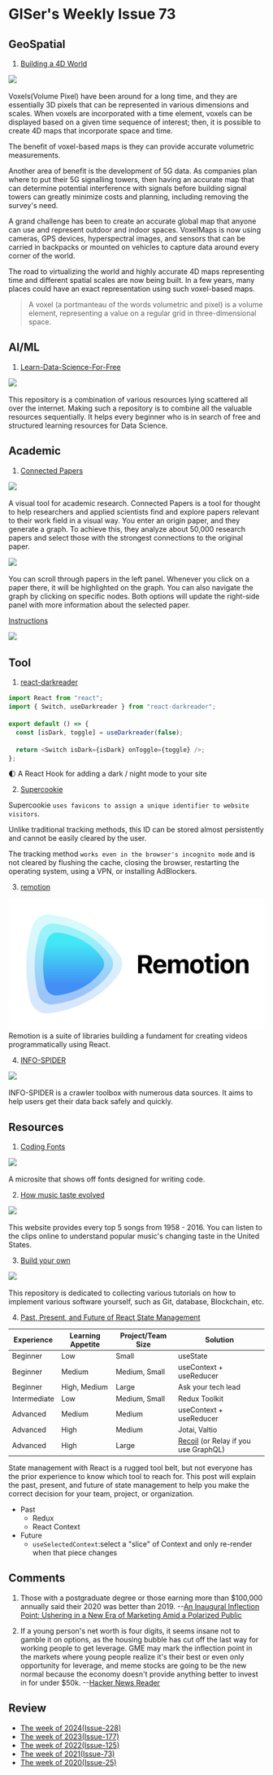 # GISer's Weekly Issue 73

## GeoSpatial

1. [Building a 4D World](https://www.gislounge.com/building-a-4d-world/)

![](https://cdn.shortpixel.ai/client/to_avif,q_lossy,ret_img,w_1200/https://www.gislounge.com/wp-content/uploads/2021/02/Voxelmaps-Vector-Lane-Model.jpg)

Voxels(Volume Pixel) have been around for a long time, and they are essentially 3D pixels that can be represented in various dimensions and scales. When voxels are incorporated with a time element, voxels can be displayed based on a given time sequence of interest; then, it is possible to create 4D maps that incorporate space and time.

The benefit of voxel-based maps is they can provide accurate volumetric measurements.

Another area of benefit is the development of 5G data. As companies plan where to put their 5G signalling towers, then having an accurate map that can determine potential interference with signals before building signal towers can greatly minimize costs and planning, including removing the survey's need.

A grand challenge has been to create an accurate global map that anyone can use and represent outdoor and indoor spaces. VoxelMaps is now using cameras, GPS devices, hyperspectral images, and sensors that can be carried in backpacks or mounted on vehicles to capture data around every corner of the world.

The road to virtualizing the world and highly accurate 4D maps representing time and different spatial scales are now being built. In a few years, many places could have an exact representation using such voxel-based maps.

> A voxel (a portmanteau of the words volumetric and pixel) is a volume element, representing a value on a regular grid in three-dimensional space.

## AI/ML

1. [Learn-Data-Science-For-Free](https://github.com/therealsreehari/Learn-Data-Science-For-Free)

![](https://camo.githubusercontent.com/b6482a1fcf61b0f1b479c9f129b00e09ffb100026db15502b351b083f4f5fd3f/687474703a2f2f6e6972766163616e612e636f6d2f74686f75676874732f77702d636f6e74656e742f75706c6f6164732f323031332f30372f526f6164546f44617461536369656e74697374312e706e67)

This repository is a combination of various resources lying scattered all over the internet. Making such a repository is to combine all the valuable resources sequentially. It helps every beginner who is in search of free and structured learning resources for Data Science.

## Academic

1. [Connected Papers](https://www.connectedpapers.com/)

![](https://nesslabs.com/wp-content/uploads/2020/10/connected-papers-2-1024x601.png)

A visual tool for academic research. Connected Papers is a tool for thought to help researchers and applied scientists find and explore papers relevant to their work field in a visual way. You enter an origin paper, and they generate a graph. To achieve this, they analyze about 50,000 research papers and select those with the strongest connections to the original paper.

![](https://nesslabs.com/wp-content/uploads/2020/10/connected-papers-3-1024x603.png)

You can scroll through papers in the left panel. Whenever you click on a paper there, it will be highlighted on the graph. You can also navigate the graph by clicking on specific nodes. Both options will update the right-side panel with more information about the selected paper.

[Instructions](https://nesslabs.com/connected-papers)

![](https://image.slidesharecdn.com/connected-paper-140220073042-phpapp02/95/connected-paper-3-638.jpg?cb=1393231690)

## Tool

1. [react-darkreader](https://github.com/Turkyden/react-darkreader)

```js
import React from "react";
import { Switch, useDarkreader } from "react-darkreader";

export default () => {
  const [isDark, toggle] = useDarkreader(false);

  return <Switch isDark={isDark} onToggle={toggle} />;
};
```

🌓 A React Hook for adding a dark / night mode to your site

2. [Supercookie](https://github.com/jonasstrehle/supercookie)

Supercookie `uses favicons to assign a unique identifier to website visitors`.

Unlike traditional tracking methods, this ID can be stored almost persistently and cannot be easily cleared by the user.

The tracking method `works even in the browser's incognito mode` and is not cleared by flushing the cache, closing the browser, restarting the operating system, using a VPN, or installing AdBlockers.

3. [remotion](https://github.com/JonnyBurger/remotion)

![Create videos programmatically in React](https://github.com/JonnyBurger/remotion-logo/raw/main/withtitle/element-0.png)
Remotion is a suite of libraries building a fundament for creating videos programmatically using React.

4. [INFO-SPIDER](https://github.com/kangvcar/InfoSpider/blob/master/README_EN.md)

![](https://camo.githubusercontent.com/fb51d1e286bc13e2292d9f7e78a7dc5c40870c700f0c17abf431257e84ced52d/68747470733a2f2f692e6c6f6c692e6e65742f323032302f31302f32302f534b4f64465a7056596f344c7667542e706e67)

INFO-SPIDER is a crawler toolbox with numerous data sources. It aims to help users get their data back safely and quickly.

## Resources

1. [Coding Fonts](https://github.com/chriscoyier/coding-fonts)

![](https://camo.githubusercontent.com/15799db5dc0d86e4fd50582be7cdb4c92dd1e625e6e82bc8455c67fe1975c768/68747470733a2f2f7777772e77616e67626173652e636f6d2f626c6f67696d672f61737365742f3230323130322f6267323032313032303332302e6a7067)

A microsite that shows off fonts designed for writing code.

2. [How music taste evolved](https://pudding.cool/2017/03/music-history/index.html)

![](https://camo.githubusercontent.com/ffb64abef09dc137a000e916fb7206c0a1baa0fd087f6b453d0ab9c05aace230/68747470733a2f2f7777772e77616e67626173652e636f6d2f626c6f67696d672f61737365742f3230323130312f6267323032313031333130352e6a7067)

This website provides every top 5 songs from 1958 - 2016. You can listen to the clips online to understand popular music's changing taste in the United States.

3. [Build your own](https://github.com/danistefanovic/build-your-own-x)

![](https://github.com/danistefanovic/build-your-own-x/blob/master/feynman.png)

This repository is dedicated to collecting various tutorials on how to implement various software yourself, such as Git, database, Blockchain, etc.

4. [Past, Present, and Future of React State Management](https://leerob.io/blog/react-state-management)

| Experience   | Learning Appetite | Project/Team Size | Solution                                                                               |
| ------------ | ----------------- | ----------------- | -------------------------------------------------------------------------------------- |
| Beginner     | Low               | Small             | useState                                                                               |
| Beginner     | Medium            | Medium, Small     | useContext + useReducer                                                                |
| Beginner     | High, Medium      | Large             | Ask your tech lead                                                                     |
| Intermediate | Low               | Medium, Small     | Redux Toolkit                                                                          |
| Advanced     | Medium            | Medium            | useContext + useReducer                                                                |
| Advanced     | High              | Medium            | Jotai, Valtio                                                                          |
| Advanced     | High              | Large             | [Recoil](https://github.com/facebookexperimental/Recoil) (or Relay if you use GraphQL) |

State management with React is a rugged tool belt, but not everyone has the prior experience to know which tool to reach for. This post will explain the past, present, and future of state management to help you make the correct decision for your team, project, or organization.

- Past
  - Redux
  - React Context
- Future
  - `useSelectedContext`:select a "slice" of Context and only re-render when that piece changes

## Comments

1. Those with a postgraduate degree or those earning more than $100,000 annually said their 2020 was better than 2019.
   --[An Inaugural Inflection Point: Ushering in a New Era of Marketing Amid a Polarized Public](https://morningconsult.com/2021/01/19/an-inaugural-inflection-point-ushering-in-a-new-era-of-marketing-amid-a-polarized-public/)

2. If a young person's net worth is four digits, it seems insane not to gamble it on options, as the housing bubble has cut off the last way for working people to get leverage. GME may mark the inflection point in the markets where young people realize it's their best or even only opportunity for leverage, and meme stocks are going to be the new normal because the economy doesn't provide anything better to invest in for under $50k.
   --[Hacker News Reader](https://news.ycombinator.com/item?id=25979958)

## Review

- [The week of 2024(Issue-228)](../2024/issue-228.md)
- [The week of 2023(Issue-177)](../2023/issue-177.md)
- [The week of 2022(Issue-125)](../2022/issue-125.md)
- [The week of 2021(Issue-73)](../2021/issue-73.md)
- [The week of 2020(Issue-25)](../2020/issue-25.md)
